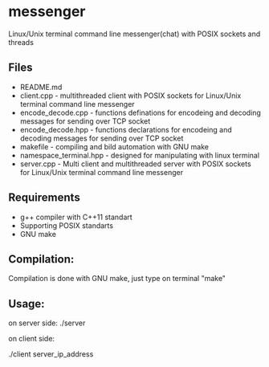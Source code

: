 # messenger
Linux/Unix terminal command line messenger(chat) with POSIX sockets and threads

## Files
- README.md
- client.cpp - multithreaded client with POSIX sockets for Linux/Unix terminal command line messenger
- encode_decode.cpp	- functions definations for encodeing and decoding messages for sending over TCP socket
- encode_decode.hpp	- functions declarations for encodeing and decoding messages for sending over TCP socket
- makefile - compiling and bild automation with GNU make
- namespace_terminal.hpp - designed for manipulating with linux terminal
- server.cpp - Multi client and multithreaded server with POSIX sockets for Linux/Unix terminal command line messenger

## Requirements
- g++ compiler with C++11 standart
- Supporting POSIX standarts
- GNU make

## Compilation:

Compilation is done with GNU make, just type on terminal "make"

## Usage:

on server side:
./server

on client side:

./client server_ip_address

